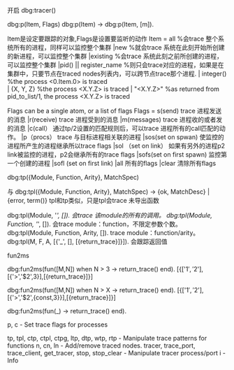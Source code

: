 开启
dbg:tracer()

dbg:p(Item, Flags)
dbg:p(Item) -> dbg:p(Item, [m]).

Item是设定要跟踪的对象,Flags是设置要监听的动作
Item = 
  all           %会trace 整个系统所有的进程，同样可以监控整个集群
  |new       %就会trace 系统在此刻开始所创建的新进程，可以监控整个集群
  |existing %会trace 系统此刻之前所创建的进程，可以监控整个集群
  |pid() || register_name %则只会trace对应的进程，如果是在集群中，只要节点在traced nodes列表内，可以跨节点trace那个进程. 
  | integer()                     %the process <0.Item.0> is traced  
  | {X, Y, Z}                     %the process <X.Y.Z> is traced
  |  "<X.Y.Z>"                  %as returned from pid_to_list/1, the process <X.Y.Z> is traced

Flags can be a single atom, or a list of flags
Flags = 
	s(send) trace 进程发送的消息 
	|r(receive) trace 进程受到的消息 
	|m(messages) trace 进程收的或者发的消息
	|c(call） 通过tp/2设置的匹配规则后，可以trace 进程所有的call匹配的动作。
	|p（procs） trace 与目标进程相关联的进程 
	|sos(set on spwan) 使监控的进程所产生的进程继承所以trace flags 
	|sol （set on link） 如果有另外的进程p2 link被监控的进程，p2会继承所有的trace flags 
	|sofs(set on first spawn) 监控第一个创建的进程
   |sofl (set on first link)
	|all 所有的flags 
	|clear 清除所有flags
 
 
 
dbg:tp({Module, Function, Arity}, MatchSpec) 


与 dbg:tpl({Module, Function, Arity}, MatchSpec) ->
 {ok, MatchDesc} | {error, term()}  tpl和tp类似，只是tpl会trace 未导出函数 

dbg:tpl(Module, '_', []). 会trace 该module的所有的调用。 
dbg:tpl(Module, Function, '_', []). 会trace module：function，不限定参数个数。 
dbg:tpl(Module, Function, Arity, []). trace module：function/arity。 
dbg:tpl(M, F, A, [{'_', [], [{return_trace}]}]). 会跟踪返回值


fun2ms

dbg:fun2ms(fun([M,N]) when N > 3 -> return_trace() end). 
[{['$1','$2'],[{'>','$2',3}],[{return_trace}]}]

dbg:fun2ms(fun([M,N]) when N > X  -> return_trace() end).
[{['$1','$2'],[{'>','$2',{const,3}}],[{return_trace}]}]

dbg:fun2ms(fun(_) -> return_trace() end).


p, c
       - Set trace flags for processes

tp, tpl, ctp, ctpl, ctpg, ltp, dtp, wtp, rtp
       - Manipulate trace patterns for functions
n, cn, ln
       - Add/remove traced nodes.
tracer, trace_port, trace_client, get_tracer, stop, stop_clear
       - Manipulate tracer process/port
i
       - Info